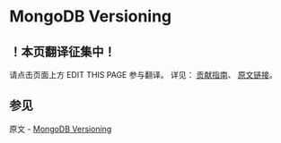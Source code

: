 # MongoDB Versioning

## ！本页翻译征集中！

请点击页面上方 EDIT THIS PAGE 参与翻译。
详见：
[贡献指南]( https://github.com/JinMuInfo/MongoDB-Manual-zh/blob/master/CONTRIBUTING.md )、
[原文链接](  https://docs.mongodb.com/manual/reference/versioning/  )。

## 参见

原文 - [MongoDB Versioning]( https://docs.mongodb.com/manual/reference/versioning/ )

